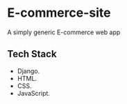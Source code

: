 # E-commerce-site
A simply generic E-commerce web app
## Tech Stack
- Django.
- HTML.
- CSS.
- JavaScript.
